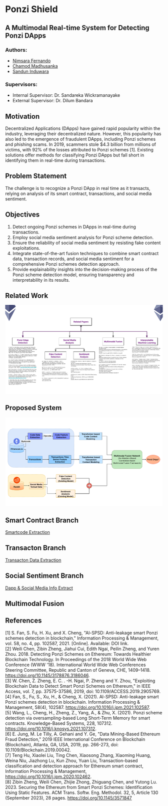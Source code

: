 # Ponzi Shield

## A Multimodal Real-time System for Detecting Ponzi DApps

### Authors:
- [Nimsara Fernando](https://github.com/nimsara66)
- [Chamod Madhusanka](https://github.com/chamodmadhusanka)
- [Sandun Induwara](https://github.com/sanduninduwara)

### Supervisors:
- Internal Supervisor: Dr. Sandareka Wickramanayake
- External Supervisor: Dr. Dilum Bandara

## Motivation

Decentralized Applications (DApps) have gained rapid popularity within the industry, leveraging their decentralized nature. However, this popularity has also led to the emergence of fraudulent DApps, including Ponzi schemes and phishing scams. In 2019, scammers stole $4.3 billion from millions of victims, with 92% of the losses attributed to Ponzi schemes [1]. Existing solutions offer methods for classifying Ponzi DApps but fall short in identifying them in real-time during transactions.

## Problem Statement

The challenge is to recognize a Ponzi DApp in real time as it transacts, relying on analysis of its smart contract, transactions, and social media sentiment.

## Objectives

1. Detect ongoing Ponzi schemes in DApps in real-time during transactions.
2. Employ social media sentiment analysis for Ponzi scheme detection.
3. Ensure the reliability of social media sentiment by resisting fake content exploitations.
4. Integrate state-of-the-art fusion techniques to combine smart contract data, transaction records, and social media sentiment for a comprehensive Ponzi schemes detection approach.
5. Provide explainability insights into the decision-making process of the Ponzi scheme detection model, ensuring transparency and interpretability in its results.

## Related Work

![](./assets/related-work.png)

## Proposed System

![](./assets/ponzishieldarchitecture.png)

## Smart Contract Branch

[Smartcode Extraction](https://github.com/PonziShield/code-extraction)

## Transacton Branch

[Transacton Data Extraction](https://github.com/PonziShield/test_data_extraction)

## Social Sentiment Branch

[Dapp & Social Media Info Extract](https://github.com/PonziShield/DappInfoExtract)

## Multimodal Fusion

## References

[1] S. Fan, S. Fu, H. Xu, and X. Cheng, "Al-SPSD: Anti-leakage smart Ponzi schemes detection in blockchain," Information Processing & Management, vol. 58, no. 4, pp. 102587, 2021. [Online]. Available: DOI link.  
[2] Weili Chen, Zibin Zheng, Jiahui Cui, Edith Ngai, Peilin Zheng, and Yuren Zhou. 2018. Detecting Ponzi Schemes on Ethereum: Towards Healthier Blockchain Technology. In Proceedings of the 2018 World Wide Web Conference (WWW '18). International World Wide Web Conferences Steering Committee, Republic and Canton of Geneva, CHE, 1409–1418. https://doi.org/10.1145/3178876.3186046.  
[3] W. Chen, Z. Zheng, E. C. . -H. Ngai, P. Zheng and Y. Zhou, "Exploiting Blockchain Data to Detect Smart Ponzi Schemes on Ethereum," in IEEE Access, vol. 7, pp. 37575-37586, 2019, doi: 10.1109/ACCESS.2019.2905769.  
[4] Fan, S., Fu, S., Xu, H., & Cheng, X. (2021). Al-SPSD: Anti-leakage smart Ponzi schemes detection in blockchain. Information Processing & Management, 58(4), 102587. https://doi.org/10.1016/j.ipm.2021.102587.  
[5] Wang, L., Cheng, H., Zheng, Z., Yang, A., & Zhu, X. (2021). Ponzi scheme detection via oversampling-based Long Short-Term Memory for smart contracts. Knowledge-Based Systems, 228, 107312. https://doi.org/10.1016/j.knosys.2021.107312.  
[6] E. Jung, M. Le Tilly, A. Gehani and Y. Ge, "Data Mining-Based Ethereum Fraud Detection," 2019 IEEE International Conference on Blockchain (Blockchain), Atlanta, GA, USA, 2019, pp. 266-273, doi: 10.1109/Blockchain.2019.00042.  
[7] Teng Hu, Xiaolei Liu, Ting Chen, Xiaosong Zhang, Xiaoming Huang, Weina Niu, Jiazhong Lu, Kun Zhou, Yuan Liu, Transaction-based classification and detection approach for Ethereum smart contract, Information Processing & Management, https://doi.org/10.1016/j.ipm.2020.102462.  
[8] Zibin Zheng, Weili Chen, Zhijie Zhong, Zhiguang Chen, and Yutong Lu. 2023. Securing the Ethereum from Smart Ponzi Schemes: Identification Using Static Features. ACM Trans. Softw. Eng. Methodol. 32, 5, Article 130 (September 2023), 28 pages. https://doi.org/10.1145/3571847  
